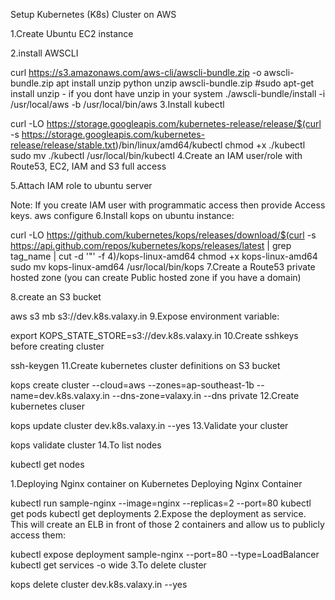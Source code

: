 Setup Kubernetes (K8s) Cluster on AWS

1.Create Ubuntu EC2 instance

2.install AWSCLI

 curl https://s3.amazonaws.com/aws-cli/awscli-bundle.zip -o awscli-bundle.zip
 apt install unzip python
 unzip awscli-bundle.zip
 #sudo apt-get install unzip - if you dont have unzip in your system
 ./awscli-bundle/install -i /usr/local/aws -b /usr/local/bin/aws
3.Install kubectl

curl -LO https://storage.googleapis.com/kubernetes-release/release/$(curl -s https://storage.googleapis.com/kubernetes-release/release/stable.txt)/bin/linux/amd64/kubectl
 chmod +x ./kubectl
 sudo mv ./kubectl /usr/local/bin/kubectl
4.Create an IAM user/role with Route53, EC2, IAM and S3 full access

5.Attach IAM role to ubuntu server

Note: If you create IAM user with programmatic access then provide Access keys.
  aws configure
6.Install kops on ubuntu instance:

 curl -LO https://github.com/kubernetes/kops/releases/download/$(curl -s https://api.github.com/repos/kubernetes/kops/releases/latest | grep tag_name | cut -d '"' -f 4)/kops-linux-amd64
 chmod +x kops-linux-amd64
 sudo mv kops-linux-amd64 /usr/local/bin/kops
7.Create a Route53 private hosted zone (you can create Public hosted zone if you have a domain)

8.create an S3 bucket

 aws s3 mb s3://dev.k8s.valaxy.in
9.Expose environment variable:

 export KOPS_STATE_STORE=s3://dev.k8s.valaxy.in
10.Create sshkeys before creating cluster

 ssh-keygen
11.Create kubernetes cluster definitions on S3 bucket

 kops create cluster --cloud=aws --zones=ap-southeast-1b --name=dev.k8s.valaxy.in --dns-zone=valaxy.in --dns private
12.Create kubernetes cluser

  kops update cluster dev.k8s.valaxy.in --yes
13.Validate your cluster

 kops validate cluster
14.To list nodes

  kubectl get nodes 
  
1.Deploying Nginx container on Kubernetes
Deploying Nginx Container

  kubectl run sample-nginx --image=nginx --replicas=2 --port=80
  kubectl get pods
  kubectl get deployments
2.Expose the deployment as service. This will create an ELB in front of those 2 containers and allow us to publicly access them:

 kubectl expose deployment sample-nginx --port=80 --type=LoadBalancer
 kubectl get services -o wide
3.To delete cluster

 kops delete cluster dev.k8s.valaxy.in --yes
